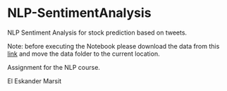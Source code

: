 # NLP-SentimentAnalysis
NLP Sentiment Analysis for stock prediction based on tweets.

Note: before executing the Notebook please download the data from this [link](https://drive.google.com/drive/folders/1ehWBOEUqHG7cfAhofhPoVctlta-bwh0C?usp=sharing) and move the data folder to the current location.

Assignment for the NLP course.

El Eskander Marsit
